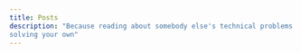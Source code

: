 ```yaml
---
title: Posts
description: "Because reading about somebody else's technical problems can be more fun than
solving your own"
---
```

